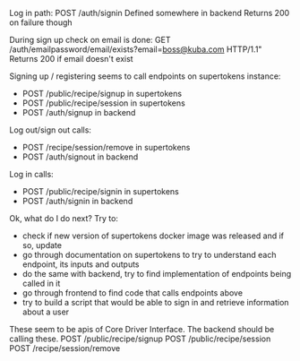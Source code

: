 Log in path: POST /auth/signin
Defined somewhere in backend
Returns 200 on failure though


During sign up check on email is done:
GET /auth/emailpassword/email/exists?email=boss@kuba.com HTTP/1.1"
Returns 200 if email doesn't exist


Signing up / registering seems to call endpoints on supertokens instance:
- POST /public/recipe/signup in supertokens
- POST /public/recipe/session in supertokens
- POST /auth/signup in backend


Log out/sign out calls:
- POST /recipe/session/remove in supertokens
- POST /auth/signout in backend

Log in calls:
- POST /public/recipe/signin in supertokens
- POST /auth/signin in backend

Ok, what do I do next?
Try to:
- check if new version of supertokens docker image was released and if so, update
- go through documentation on supertokens to try to understand each endpoint, its inputs and outputs
- do the same with backend, try to find implementation of endpoints being called in it
- go through frontend to find code that calls endpoints above
- try to build a script that would be able to sign in and retrieve information about a user


These seem to be apis of Core Driver Interface.
The backend should be calling these.
POST /public/recipe/signup
POST /public/recipe/session
POST /recipe/session/remove
